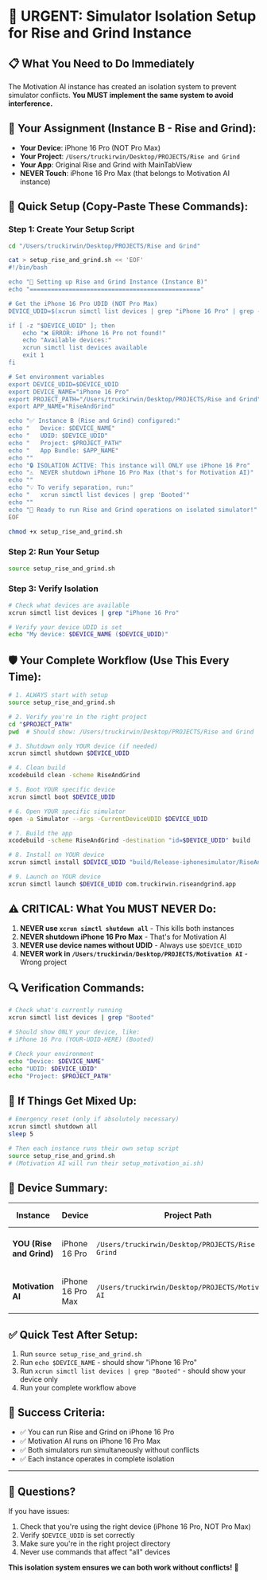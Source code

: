 # 🚨 URGENT: Simulator Isolation Setup for Rise and Grind Instance

## 📋 **What You Need to Do Immediately**

The Motivation AI instance has created an isolation system to prevent simulator conflicts. **You MUST implement the same system to avoid interference.**

## 🎯 **Your Assignment (Instance B - Rise and Grind):**

- **Your Device**: iPhone 16 Pro (NOT Pro Max)
- **Your Project**: `/Users/truckirwin/Desktop/PROJECTS/Rise and Grind`
- **Your App**: Original Rise and Grind with MainTabView
- **NEVER Touch**: iPhone 16 Pro Max (that belongs to Motivation AI instance)

## 🚀 **Quick Setup (Copy-Paste These Commands):**

### Step 1: Create Your Setup Script
```bash
cd "/Users/truckirwin/Desktop/PROJECTS/Rise and Grind"

cat > setup_rise_and_grind.sh << 'EOF'
#!/bin/bash

echo "🚀 Setting up Rise and Grind Instance (Instance B)"
echo "================================================"

# Get the iPhone 16 Pro UDID (NOT Pro Max)
DEVICE_UDID=$(xcrun simctl list devices | grep "iPhone 16 Pro" | grep -v Max | head -1 | grep -o '[A-F0-9-]\{36\}')

if [ -z "$DEVICE_UDID" ]; then
    echo "❌ ERROR: iPhone 16 Pro not found!"
    echo "Available devices:"
    xcrun simctl list devices available
    exit 1
fi

# Set environment variables
export DEVICE_UDID=$DEVICE_UDID
export DEVICE_NAME="iPhone 16 Pro"
export PROJECT_PATH="/Users/truckirwin/Desktop/PROJECTS/Rise and Grind"
export APP_NAME="RiseAndGrind"

echo "✅ Instance B (Rise and Grind) configured:"
echo "   Device: $DEVICE_NAME"
echo "   UDID: $DEVICE_UDID"
echo "   Project: $PROJECT_PATH"
echo "   App Bundle: $APP_NAME"
echo ""
echo "🔒 ISOLATION ACTIVE: This instance will ONLY use iPhone 16 Pro"
echo "⚠️  NEVER shutdown iPhone 16 Pro Max (that's for Motivation AI)"
echo ""
echo "💡 To verify separation, run:"
echo "   xcrun simctl list devices | grep 'Booted'"
echo ""
echo "🎯 Ready to run Rise and Grind operations on isolated simulator!"
EOF

chmod +x setup_rise_and_grind.sh
```

### Step 2: Run Your Setup
```bash
source setup_rise_and_grind.sh
```

### Step 3: Verify Isolation
```bash
# Check what devices are available
xcrun simctl list devices | grep "iPhone 16 Pro"

# Verify your device UDID is set
echo "My device: $DEVICE_NAME ($DEVICE_UDID)"
```

## 🛡️ **Your Complete Workflow (Use This Every Time):**

```bash
# 1. ALWAYS start with setup
source setup_rise_and_grind.sh

# 2. Verify you're in the right project
cd "$PROJECT_PATH"
pwd  # Should show: /Users/truckirwin/Desktop/PROJECTS/Rise and Grind

# 3. Shutdown only YOUR device (if needed)
xcrun simctl shutdown $DEVICE_UDID

# 4. Clean build
xcodebuild clean -scheme RiseAndGrind

# 5. Boot YOUR specific device
xcrun simctl boot $DEVICE_UDID

# 6. Open YOUR specific simulator
open -a Simulator --args -CurrentDeviceUDID $DEVICE_UDID

# 7. Build the app
xcodebuild -scheme RiseAndGrind -destination "id=$DEVICE_UDID" build

# 8. Install on YOUR device
xcrun simctl install $DEVICE_UDID "build/Release-iphonesimulator/RiseAndGrind.app"

# 9. Launch on YOUR device
xcrun simctl launch $DEVICE_UDID com.truckirwin.riseandgrind.app
```

## ⚠️ **CRITICAL: What You MUST NEVER Do:**

1. **NEVER use `xcrun simctl shutdown all`** - This kills both instances
2. **NEVER shutdown iPhone 16 Pro Max** - That's for Motivation AI
3. **NEVER use device names without UDID** - Always use `$DEVICE_UDID`
4. **NEVER work in `/Users/truckirwin/Desktop/PROJECTS/Motivation AI`** - Wrong project

## 🔍 **Verification Commands:**

```bash
# Check what's currently running
xcrun simctl list devices | grep "Booted"

# Should show ONLY your device, like:
# iPhone 16 Pro (YOUR-UDID-HERE) (Booted)

# Check your environment
echo "Device: $DEVICE_NAME"
echo "UDID: $DEVICE_UDID" 
echo "Project: $PROJECT_PATH"
```

## 🚨 **If Things Get Mixed Up:**

```bash
# Emergency reset (only if absolutely necessary)
xcrun simctl shutdown all
sleep 5

# Then each instance runs their own setup script
source setup_rise_and_grind.sh
# (Motivation AI will run their setup_motivation_ai.sh)
```

## 📱 **Device Summary:**

| Instance | Device | Project Path | What It Shows |
|----------|--------|--------------|---------------|
| **YOU (Rise and Grind)** | iPhone 16 Pro | `/Users/truckirwin/Desktop/PROJECTS/Rise and Grind` | Original Rise and Grind app with MainTabView |
| **Motivation AI** | iPhone 16 Pro Max | `/Users/truckirwin/Desktop/PROJECTS/Motivation AI` | Modified app showing Motivation AI interface |

## ✅ **Quick Test After Setup:**

1. Run `source setup_rise_and_grind.sh`
2. Run `echo $DEVICE_NAME` - should show "iPhone 16 Pro"
3. Run `xcrun simctl list devices | grep "Booted"` - should show your device only
4. Run your complete workflow above

## 🎯 **Success Criteria:**

- ✅ You can run Rise and Grind on iPhone 16 Pro
- ✅ Motivation AI runs on iPhone 16 Pro Max  
- ✅ Both simulators run simultaneously without conflicts
- ✅ Each instance operates in complete isolation

---

## 💬 **Questions?**

If you have issues:
1. Check that you're using the right device (iPhone 16 Pro, NOT Pro Max)
2. Verify `$DEVICE_UDID` is set correctly
3. Make sure you're in the right project directory
4. Never use commands that affect "all" devices

**This isolation system ensures we can both work without conflicts!** 🚀 